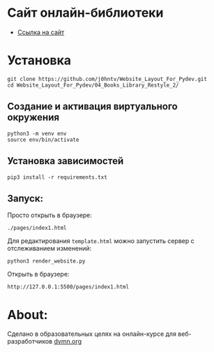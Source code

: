 # Сайт онлайн-библиотеки

- [Ссылка на сайт](https://j0hntv.github.io/Website_Layout_For_Pydev/04_Books_Library_Restyle_2/pages/index1.html)

# Установка
```
git clone https://github.com/j0hntv/Website_Layout_For_Pydev.git
cd Website_Layout_For_Pydev/04_Books_Library_Restyle_2/
```
## Создание и активация виртуального окружения
```
python3 -m venv env
source env/bin/activate
```
## Установка зависимостей
```
pip3 install -r requirements.txt
```
## Запуск:
Просто открыть в браузере:
```
./pages/index1.html
```
Для редактирования `template.html` можно запустить сервер с отслеживанием изменений:
```
python3 render_website.py
```
Открыть в браузере:
```
http://127.0.0.1:5500/pages/index1.html
```


# About:
Сделано в образовательных целях на онлайн-курсе для веб-разработчиков [dvmn.org](https://dvmn.org/modules/)
